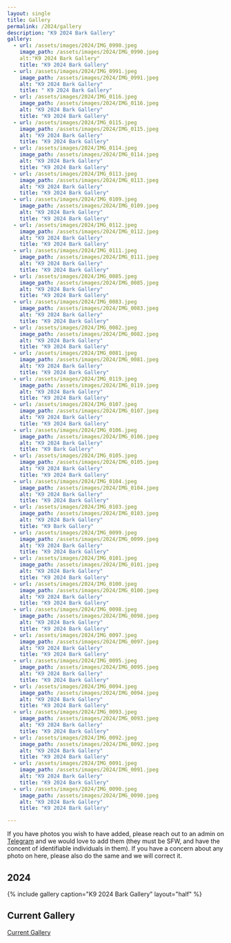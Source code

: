 ```yaml
---
layout: single
title: Gallery
permalink: /2024/gallery
description: "K9 2024 Bark Gallery"
gallery:
  - url: /assets/images/2024/IMG_0990.jpeg
    image_path: /assets/images/2024/IMG_0990.jpeg
    alt:"K9 2024 Bark Gallery"
    title: "K9 2024 Bark Gallery"
  - url: /assets/images/2024/IMG_0991.jpeg
    image_path: /assets/images/2024/IMG_0991.jpeg
    alt: "K9 2024 Bark Gallery"
    title: " K9 2024 Bark Gallery"
  - url: /assets/images/2024/IMG_0116.jpeg
    image_path: /assets/images/2024/IMG_0116.jpeg
    alt: "K9 2024 Bark Gallery"
    title: "K9 2024 Bark Gallery"
  - url: /assets/images/2024/IMG_0115.jpeg
    image_path: /assets/images/2024/IMG_0115.jpeg
    alt: "K9 2024 Bark Gallery"
    title: "K9 2024 Bark Gallery"
  - url: /assets/images/2024/IMG_0114.jpeg
    image_path: /assets/images/2024/IMG_0114.jpeg
    alt: "K9 2024 Bark Gallery"
    title: "K9 2024 Bark Gallery"
  - url: /assets/images/2024/IMG_0113.jpeg
    image_path: /assets/images/2024/IMG_0113.jpeg
    alt: "K9 2024 Bark Gallery"
    title: "K9 2024 Bark Gallery"
  - url: /assets/images/2024/IMG_0109.jpeg
    image_path: /assets/images/2024/IMG_0109.jpeg
    alt: "K9 2024 Bark Gallery"
    title: "K9 2024 Bark Gallery"
  - url: /assets/images/2024/IMG_0112.jpeg
    image_path: /assets/images/2024/IMG_0112.jpeg
    alt: "K9 2024 Bark Gallery"
    title: "K9 2024 Bark Gallery"
  - url: /assets/images/2024/IMG_0111.jpeg
    image_path: /assets/images/2024/IMG_0111.jpeg
    alt: "K9 2024 Bark Gallery"
    title: "K9 2024 Bark Gallery"
  - url: /assets/images/2024/IMG_0085.jpeg
    image_path: /assets/images/2024/IMG_0085.jpeg
    alt: "K9 2024 Bark Gallery"
    title: "K9 2024 Bark Gallery"
  - url: /assets/images/2024/IMG_0083.jpeg
    image_path: /assets/images/2024/IMG_0083.jpeg
    alt: "K9 2024 Bark Gallery"
    title: "K9 2024 Bark Gallery"
  - url: /assets/images/2024/IMG_0082.jpeg
    image_path: /assets/images/2024/IMG_0082.jpeg
    alt: "K9 2024 Bark Gallery"
    title: "K9 2024 Bark Gallery"
  - url: /assets/images/2024/IMG_0081.jpeg
    image_path: /assets/images/2024/IMG_0081.jpeg
    alt: "K9 2024 Bark Gallery"
    title: "K9 2024 Bark Gallery"
  - url: /assets/images/2024/IMG_0119.jpeg
    image_path: /assets/images/2024/IMG_0119.jpeg
    alt: "K9 2024 Bark Gallery"
    title: "K9 2024 Bark Gallery"
  - url: /assets/images/2024/IMG_0107.jpeg
    image_path: /assets/images/2024/IMG_0107.jpeg
    alt: "K9 2024 Bark Gallery"
    title: "K9 2024 Bark Gallery"
  - url: /assets/images/2024/IMG_0106.jpeg
    image_path: /assets/images/2024/IMG_0106.jpeg
    alt: "K9 2024 Bark Gallery"
    title: "K9 Bark Gallery"
  - url: /assets/images/2024/IMG_0105.jpeg
    image_path: /assets/images/2024/IMG_0105.jpeg
    alt: "K9 2024 Bark Gallery"
    title: "K9 2024 Bark Gallery"
  - url: /assets/images/2024/IMG_0104.jpeg
    image_path: /assets/images/2024/IMG_0104.jpeg
    alt: "K9 2024 Bark Gallery"
    title: "K9 2024 Bark Gallery"
  - url: /assets/images/2024/IMG_0103.jpeg
    image_path: /assets/images/2024/IMG_0103.jpeg
    alt: "K9 2024 Bark Gallery"
    title: "K9 Bark Gallery"
  - url: /assets/images/2024/IMG_0099.jpeg
    image_path: /assets/images/2024/IMG_0099.jpeg
    alt: "K9 2024 Bark Gallery"
    title: "K9 2024 Bark Gallery"
  - url: /assets/images/2024/IMG_0101.jpeg
    image_path: /assets/images/2024/IMG_0101.jpeg
    alt: "K9 2024 Bark Gallery"
    title: "K9 2024 Bark Gallery"
  - url: /assets/images/2024/IMG_0100.jpeg
    image_path: /assets/images/2024/IMG_0100.jpeg
    alt: "K9 2024 Bark Gallery"
    title: "K9 2024 Bark Gallery"
  - url: /assets/images/2024/IMG_0098.jpeg
    image_path: /assets/images/2024/IMG_0098.jpeg
    alt: "K9 2024 Bark Gallery"
    title: "K9 2024 Bark Gallery"
  - url: /assets/images/2024/IMG_0097.jpeg
    image_path: /assets/images/2024/IMG_0097.jpeg
    alt: "K9 2024 Bark Gallery"
    title: "K9 2024 Bark Gallery"
  - url: /assets/images/2024/IMG_0095.jpeg
    image_path: /assets/images/2024/IMG_0095.jpeg
    alt: "K9 2024 Bark Gallery"
    title: "K9 2024 Bark Gallery"
  - url: /assets/images/2024/IMG_0094.jpeg
    image_path: /assets/images/2024/IMG_0094.jpeg
    alt: "K9 2024 Bark Gallery"
    title: "K9 2024 Bark Gallery"
  - url: /assets/images/2024/IMG_0093.jpeg
    image_path: /assets/images/2024/IMG_0093.jpeg
    alt: "K9 2024 Bark Gallery"
    title: "K9 2024 Bark Gallery"
  - url: /assets/images/2024/IMG_0092.jpeg
    image_path: /assets/images/2024/IMG_0092.jpeg
    alt: "K9 2024 Bark Gallery"
    title: "K9 2024 Bark Gallery"
  - url: /assets/images/2024/IMG_0091.jpeg
    image_path: /assets/images/2024/IMG_0091.jpeg
    alt: "K9 2024 Bark Gallery"
    title: "K9 2024 Bark Gallery"
  - url: /assets/images/2024/IMG_0090.jpeg
    image_path: /assets/images/2024/IMG_0090.jpeg
    alt: "K9 2024 Bark Gallery"
    title: "K9 2024 Bark Gallery"

---
```


If you have photos you wish to have added, please reach out to an admin on [Telegram](/telegram) and we would love to add them (they must be SFW, and have the concent of identifiable individuals in them). If you have a concern about any photo on here, please also do the same and we will correct it.

## 2024
{% include gallery caption="K9 2024 Bark Gallery" layout="half" %}

## Current Gallery

[Current Gallery](/gallery)
